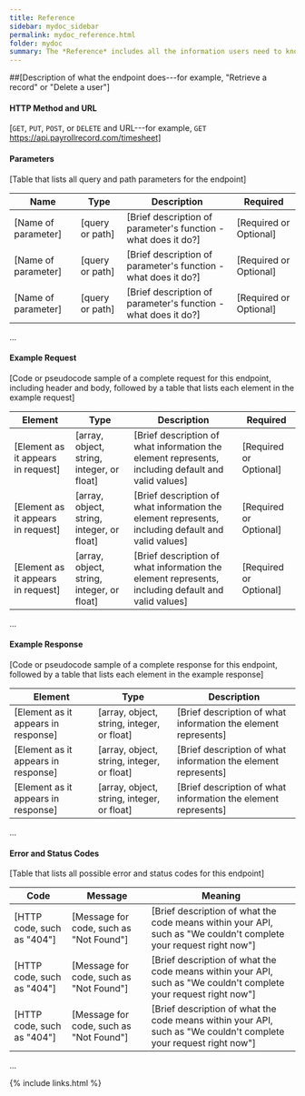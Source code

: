 ```yaml
---
title: Reference
sidebar: mydoc_sidebar
permalink: mydoc_reference.html
folder: mydoc
summary: The *Reference* includes all the information users need to know to use your endpoints. That means you'll repeat the information below for each endpoint in your API.
---
```


##[Description of what the endpoint does---for example, "Retrieve a record" or "Delete a user"]

#### HTTP Method and URL

[`GET`, `PUT`, `POST`, or `DELETE` and URL---for example, `GET` https://api.payrollrecord.com/timesheet]

#### Parameters

[Table that lists all query and path parameters for the endpoint]

Name | Type | Description | Required
---- | ---- | ----------- | --------
[Name of parameter] | [query or path] | [Brief description of parameter's function - what does it do?] | [Required or Optional]
[Name of parameter] | [query or path] | [Brief description of parameter's function - what does it do?] | [Required or Optional]
[Name of parameter] | [query or path] | [Brief description of parameter's function - what does it do?] | [Required or Optional]
...

#### Example Request

[Code or pseudocode sample of a complete request for this endpoint, including header and body, followed by a table that lists each element in the example request]

Element | Type | Description | Required
------- | ---- | ----------- | --------
[Element as it appears in request] | [array, object, string, integer, or float] | [Brief description of what information the element represents, including default and valid values] | [Required or Optional]
[Element as it appears in request] | [array, object, string, integer, or float] | [Brief description of what information the element represents, including default and valid values] | [Required or Optional]
[Element as it appears in request] | [array, object, string, integer, or float] | [Brief description of what information the element represents, including default and valid values] | [Required or Optional]
...

#### Example Response

[Code or pseudocode sample of a complete response for this endpoint, followed by a table that lists each element in the example response]

Element | Type | Description
------- | ---- | -----------
[Element as it appears in response] | [array, object, string, integer, or float] | [Brief description of what information the element represents]
[Element as it appears in response] | [array, object, string, integer, or float] | [Brief description of what information the element represents]
[Element as it appears in response] | [array, object, string, integer, or float] | [Brief description of what information the element represents]
...

#### Error and Status Codes

[Table that lists all possible error and status codes for this endpoint]

Code | Message | Meaning
---- | ------- | -------
[HTTP code, such as "404"] | [Message for code, such as "Not Found"] | [Brief description of what the code means within your API, such as "We couldn't complete your request right now"]
[HTTP code, such as "404"] | [Message for code, such as "Not Found"] | [Brief description of what the code means within your API, such as "We couldn't complete your request right now"]
[HTTP code, such as "404"] | [Message for code, such as "Not Found"] | [Brief description of what the code means within your API, such as "We couldn't complete your request right now"]
...

{% include links.html %}
